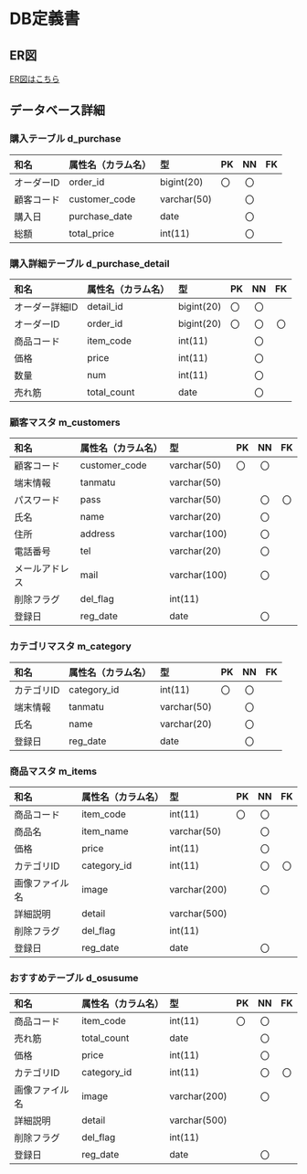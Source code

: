 # DB定義書

## ER図

[ER図はこちら](https://github.com/Aso2101121/2021sys-design/blob/main/orikadai/oriER.md "ER図はこちら")

## データベース詳細



### 購入テーブル d_purchase
|和名|属性名（カラム名）|型|PK|NN|FK|
|:---|:---|:---|:---|:---:|:----:|
|オーダーID|order_id|bigint(20)|〇|〇||
|顧客コード|customer_code|varchar(50)||〇||
|購入日|purchase_date|date||〇||
|総額|total_price|int(11)||〇||

### 購入詳細テーブル d_purchase_detail
|和名|属性名（カラム名）|型|PK|NN|FK|
|:---|:---|:---|:---|:---:|:----:|
|オーダー詳細ID|detail_id|bigint(20)|〇|〇||
|オーダーID|order_id|bigint(20)|〇|〇|〇|
|商品コード|item_code|int(11)||〇||
|価格|price|int(11)||〇||
|数量|num|int(11)||〇||
|売れ筋|total_count|date||〇||


### 顧客マスタ m_customers
|和名|属性名（カラム名）|型|PK|NN|FK|
|:---|:---|:---|:---|:---:|:----:|
|顧客コード|customer_code|varchar(50)|〇|〇||
|端末情報|tanmatu|varchar(50)||||
|パスワード|pass|varchar(50)||〇|〇|
|氏名|name|varchar(20)||〇||
|住所|address|varchar(100)||〇||
|電話番号|tel|varchar(20)||〇||
|メールアドレス|mail|varchar(100)||〇||
|削除フラグ|del_flag|int(11)||||
|登録日|reg_date|date||〇||

### カテゴリマスタ m_category
|和名|属性名（カラム名）|型|PK|NN|FK|
|:---|:---|:---|:---|:---:|:----:|
|カテゴリID|category_id|int(11)|〇|〇||
|端末情報|tanmatu|varchar(50)||〇||
|氏名|name|varchar(20)||〇||
|登録日|reg_date|date||〇||


### 商品マスタ m_items
|和名|属性名（カラム名）|型|PK|NN|FK|
|:---|:---|:---|:---|:---:|:----:|
|商品コード|item_code|int(11)|〇|〇||
|商品名|item_name|varchar(50)||〇||
|価格|price|int(11)||〇||
|カテゴリID|category_id|int(11)||〇|〇|
|画像ファイル名|image|varchar(200)||〇||
|詳細説明|detail|varchar(500)||||
|削除フラグ|del_flag|int(11)||||
|登録日|reg_date|date||〇||

### おすすめテーブル d_osusume
|和名|属性名（カラム名）|型|PK|NN|FK|
|:---|:---|:---|:---|:---:|:----:|
|商品コード|item_code|int(11)|〇|〇||
|売れ筋|total_count|date||〇||
|価格|price|int(11)||〇||
|カテゴリID|category_id|int(11)||〇|〇|
|画像ファイル名|image|varchar(200)||〇||
|詳細説明|detail|varchar(500)||||
|削除フラグ|del_flag|int(11)||||
|登録日|reg_date|date||〇||
